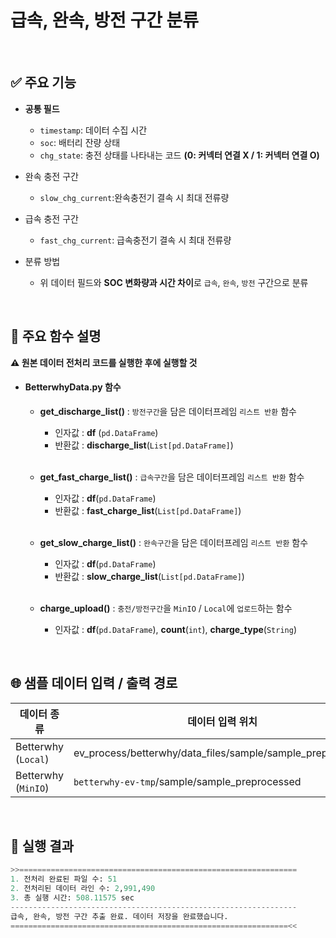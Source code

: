 # 급속, 완속, 방전 구간 분류
<br>

## ✅ 주요 기능
- **공통 필드**  
  - `timestamp`: 데이터 수집 시간  
  - `soc`: 배터리 잔량 상태
  - `chg_state`: 충전 상태를 나타내는 코드 **(0: 커넥터 연결 X / 1: 커넥터 연결 O)**

- 완속 충전 구간  
  - `slow_chg_current`:완속충전기 결속 시 최대 전류량

- 급속 충전 구간  
  - `fast_chg_current`: 급속충전기 결속 시 최대 전류량

- 분류 방법  
  - 위 데이터 필드와 **SOC 변화량과 시간 차이**로 `급속`, `완속`, `방전` 구간으로 분류

<br>

## 🔧 주요 함수 설명
**⚠️ 원본 데이터 전처리 코드를 실행한 후에 실행할 것**
- #### **BetterwhyData.py** 함수
  - **get_discharge_list()** : `방전구간`을 담은 데이터프레임 `리스트 반환` 함수
    - 인자값 : **df** (`pd.DataFrame`)
    - 반환값 : **discharge_list**(`List[pd.DataFrame]`) 

    <br>

  - **get_fast_charge_list()** : `급속구간`을 담은 데이터프레임 `리스트 반환` 함수
    - 인자값 : **df**(`pd.DataFrame`)
    - 반환값 : **fast_charge_list**(`List[pd.DataFrame]`)

    <br>

  - **get_slow_charge_list()** : `완속구간`을 담은 데이터프레임 `리스트 반환` 함수
    - 인자값 : **df**(`pd.DataFrame`)
    - 반환값 : **slow_charge_list**(`List[pd.DataFrame]`)

    <br>

  - **charge_upload()** : `충전/방전구간`을 `MinIO` / `Local`에 `업로드`하는 함수
    - 인자값 : **df**(`pd.DataFrame`), **count**(`int`), **charge_type**(`String`)

<br>

## 🌐 샘플 데이터 입력 / 출력 경로
| 데이터 종류 | 데이터 입력 위치 | 데이터 저장 위치 |
|-|-|-|
|Betterwhy (`Local`)|ev_process/betterwhy/data_files/sample/sample_preprocessed|ev_process/betterwhy/data_files/test
|Betterwhy (`MinIO`)|`betterwhy-ev-tmp`/sample/sample_preprocessed|`betterwhy-ev-tmp`/

<br>

## 📝 실행 결과
```python
>>==============================================================
1. 전처리 완료된 파일 수: 51
2. 전처리된 데이터 라인 수: 2,991,490
3. 총 실행 시간: 508.11575 sec
----------------------------------------------------------------
급속, 완속, 방전 구간 추출 완료. 데이터 저장을 완료했습니다.
==============================================================<<
```
